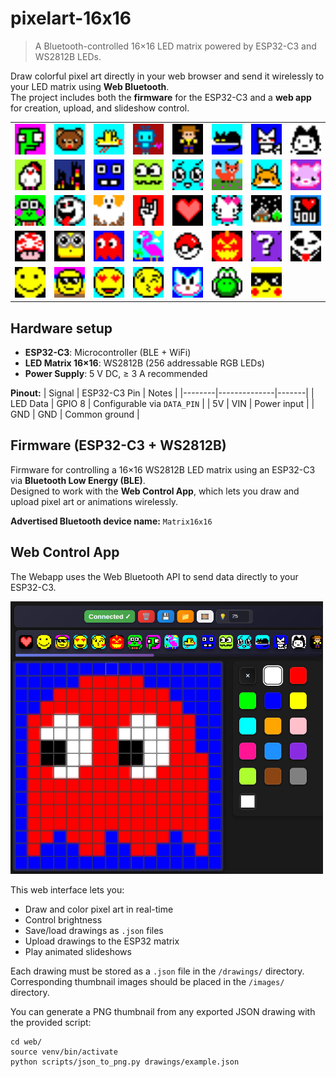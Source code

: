 # pixelart-16x16

> A Bluetooth-controlled 16×16 LED matrix powered by ESP32-C3 and WS2812B LEDs.

Draw colorful pixel art directly in your web browser and send it wirelessly to your LED matrix using **Web Bluetooth**.  
The project includes both the **firmware** for the ESP32-C3 and a **web app** for creation, upload, and slideshow control.

<table>

<tr>
<td><img src="web/images/alien.png" width="50" title="alien"></td>
<td><img src="web/images/bear.png" width="50" title="bear"></td>
<td><img src="web/images/bird.png" width="50" title="bird"></td>
<td><img src="web/images/bot.png" width="50" title="bot"></td>
<td><img src="web/images/buzz.png" width="50" title="buzz"></td>
<td><img src="web/images/cat1.png" width="50" title="cat"></td>
<td><img src="web/images/cat2.png" width="50" title="cat"></td>
<td><img src="web/images/cat3.png" width="50" title="cat"></td>
</tr>

<tr>
<td><img src="web/images/chicken.png" width="50" title="chicken"></td>
<td><img src="web/images/city.png" width="50" title="city"></td>
<td><img src="web/images/face1.png" width="50" title="face"></td>
<td><img src="web/images/face2.png" width="50" title="face"></td>
<td><img src="web/images/face3.png" width="50" title="face"></td>
<td><img src="web/images/fox1.png" width="50" title="fox"></td>
<td><img src="web/images/fox2.png" width="50" title="fox"></td>
<td><img src="web/images/bear2.png" width="50" title="bear"></td>
</tr>

<tr>
<td><img src="web/images/frog.png" width="50" title="frog"></td>
<td><img src="web/images/ghost1.png" width="50" title="ghost"></td>
<td><img src="web/images/ghost2.png" width="50" title="ghost"></td>
<td><img src="web/images/hand.png" width="50" title="hand"></td>
<td><img src="web/images/heart.png" width="50" title="heart"></td>
<td><img src="web/images/hellokitty.png" width="50" title="hellokitty"></td>
<td><img src="web/images/home.png" width="50" title="home"></td>
<td><img src="web/images/iloveyou.png" width="50" title="iloveyou"></td>
</tr>

<tr>
<td><img src="web/images/mario.png" width="50" title="mario"></td>
<td><img src="web/images/minion.png" width="50" title="minion"></td>
<td><img src="web/images/pacman.png" width="50" title="pacman"></td>
<td><img src="web/images/pinkflamingo.png" width="50" title="pinkflamingo"></td>
<td><img src="web/images/pockemon.png" width="50" title="pockemon"></td>
<td><img src="web/images/pumpkin.png" width="50" title="pumpkin"></td>
<td><img src="web/images/question.png" width="50" title="question"></td>
<td><img src="web/images/skull.png" width="50" title="skull"></td>
</tr>

<tr>
<td><img src="web/images/smiley1.png" width="50" title="smiley"></td>
<td><img src="web/images/smiley2.png" width="50" title="smiley"></td>
<td><img src="web/images/smiley3.png" width="50" title="smiley"></td>
<td><img src="web/images/smiley4.png" width="50" title="smiley"></td>
<td><img src="web/images/sonic.png" width="50" title="sonic"></td>
<td><img src="web/images/yoshi.png" width="50" title="yoshi"></td>
<td><img src="web/images/smiley5.png" width="50" title="smiley"></td>
</tr>

</table>

## Hardware setup

- **ESP32-C3**:  Microcontroller (BLE + WiFi)
- **LED Matrix 16×16**: WS2812B (256 addressable RGB LEDs)
- **Power Supply**:  5 V DC, ≥ 3 A recommended

**Pinout:**
| Signal | ESP32-C3 Pin | Notes |
|--------|--------------|-------|
| LED Data | GPIO 8 | Configurable via `DATA_PIN` |
| 5V | VIN | Power input |
| GND | GND | Common ground |

## Firmware (ESP32-C3 + WS2812B)

Firmware for controlling a 16×16 WS2812B LED matrix using an ESP32-C3 via **Bluetooth Low Energy (BLE)**.  
Designed to work with the **Web Control App**, which lets you draw and upload pixel art or animations wirelessly.

**Advertised Bluetooth device name:** `Matrix16x16`

## Web Control App

The Webapp uses the Web Bluetooth API to send data directly to your ESP32-C3.

<img src="imgs/webapp.png" width="500" title="alien">

This web interface lets you:
- Draw and color pixel art in real-time  
- Control brightness  
- Save/load drawings as `.json` files  
- Upload drawings to the ESP32 matrix  
- Play animated slideshows

Each drawing must be stored as a `.json` file in the `/drawings/` directory.  
Corresponding thumbnail images should be placed in the `/images/` directory.

You can generate a PNG thumbnail from any exported JSON drawing with the provided script:

```
cd web/
source venv/bin/activate
python scripts/json_to_png.py drawings/example.json
```
